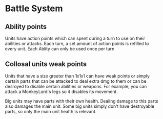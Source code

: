 # Battle System


## Ability points

Units have action points which can spent during a turn to use on their abilities or attacks. Each turn, a set amount of action points is refilled to every unit.
Each Ablity can only be used once per turn.

## Collosal units weak points

Units that have a size greater than 1x1x1 can have weak points or simply certain parts that can be attacked to deal extra dmg to them or can be desroyed to
disable certain abilities or weapons. For example, you can attack a MonkeyLord's legs so it disables its movement.

Big units may have parts with their own health. Dealing damage to this parts also damages the main unit.
Some big units simply don't have destroyable parts, so only the main unit health is relevant.